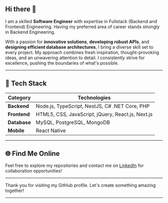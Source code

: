 ## Hi there 👋


I am a skilled **Software Engineer** with expertise in Fullstack (Backend and Frontend) Engineering. Having my preferred area of career stands strongly in Backend Engineering. 

With a passion for **innovative solutions**, **developing robust APIs**, and **designing efficient database architectures**, I bring a diverse skill set to every project. My approach combines fresh inspiration, thought-provoking ideas, and an unwavering attention to detail. I consistently strive for excellence, pushing the boundaries of what's possible.

---
## 🚀 Tech Stack

| **Category** | **Technologies** |
|--------------|------------------|
| **Backend**  | Node.js, TypeScript, NestJS, C# .NET Core, PHP |
| **Frontend** | HTML5, CSS, JavaScript, jQuery, React.js, Next.js |
| **Database** | MySQL, PostgreSQL, MongoDB |
| **Mobile**   | React Native |


---

## 🌐 Find Me Online

Feel free to explore my repositories and contact me on [LinkedIn](https://www.linkedin.com/in/dan-george-504108149/) for collaboration opportunities!

---

Thank you for visiting my GitHub profile. Let's create something amazing together!

---

<!--
**DanGeorge35/DanGeorge35** is a ✨ _special_ ✨ repository because its `README.md` (this file) appears on your GitHub profile.

Here are some ideas to get you started:

- 🔭 I’m currently working on ...
- 🌱 I’m currently learning ...
- 👯 I’m looking to collaborate on ...
- 🤔 I’m looking for help with ...
- 💬 Ask me about ...
- 📫 How to reach me: ...
- 😄 Pronouns: ...
- ⚡ Fun fact: ...
-->
